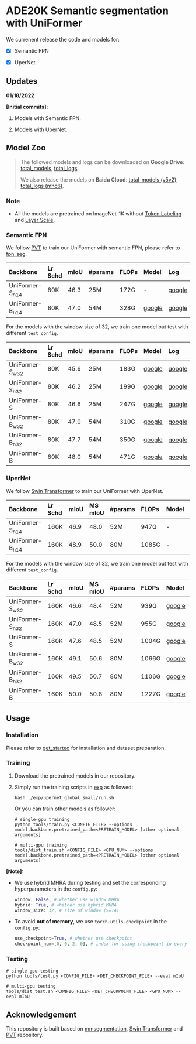 # ADE20K Semantic segmentation with UniFormer

We currenent release the code and models for:

- [x] Semantic FPN

- [x] UperNet

  

## Updates

**01/18/2022**

**\[Initial commits\]:** 

1. Models with Semantic FPN.

2. Models with UperNet.

   

## Model Zoo

> The followed models and logs can be downloaded on **Google Drive**: [total_models](https://drive.google.com/drive/folders/13ceuU8sYa7xYWjdRbDsxIgpHcyoMqH-E?usp=sharing), [total_logs](https://drive.google.com/drive/folders/13hFb8mpJ-Sttfhha3uLXC65K3nmf5UVI?usp=sharing). 
>
> We also release the models on **Baidu Cloud**: [total_models (v5v2)](https://pan.baidu.com/s/12m09egivCGFkQosBRZb3NQ), [total_logs (mhc6)](https://pan.baidu.com/s/198xB3rXC19V-wlBloZyKZQ).

### Note

- All the models are pretrained on ImageNet-1K without [Token Labeling](https://arxiv.org/abs/2104.10858) and [Layer Scale](https://arxiv.org/abs/2103.17239).

### Semantic FPN

We follow [PVT](https://github.com/whai362/PVT/tree/v2/segmentation) to train our UniFormer with semantic FPN, please refer to [fpn_seg](fpn_seg).

|         Backbone          | Lr Schd | mIoU | #params | FLOPs |                            Model                             |                             Log                              |                            Shell                             |
| :----------------------- | :----- | :-- | :----- | :--- | :---------------------------------------------------------- | :---------------------------------------------------------- | :---------------------------------------------------------- |
| UniFormer-S<sub>h14</sub> |   80K   | 46.3 |   25M   | 172G  |                              -                               | [google](https://drive.google.com/file/d/166dIFxHt_xrkHMBe6vqy79TjQbfEQBW1/view?usp=sharing) | [run.sh](fpn_seg/exp/fpn_hybrid_small/run.sh)/[config](fpn_seg/exp/fpn_hybrid_small/config.py) |
| UniFormer-B<sub>h14</sub> |   80K   | 47.0 |   54M   | 328G  | [google](https://drive.google.com/file/d/14XokJDp1oYDV9jZnniMXyk3AnVfk1S1-/view?usp=sharing) | [google](https://drive.google.com/file/d/13wITOvL-iqIdyjhK8laEzsKvFDba-t9L/view?usp=sharing) | [run.sh](fpn_seg/exp/fpn_hybrid_base/run.sh)/[config](fpn_seg/exp/fpn_hybrid_base/config.py) |

For the models with the window size of 32, we train one model but test with different `test_config`.

|         Backbone          | Lr Schd | mIoU | #params | FLOPs |                            Model                             |                             Log                              |                            Shell                             |
| :----------------------- | :----- | :-- | :----- | :--- | :---------------------------------------------------------- | :---------------------------------------------------------- | :---------------------------------------------------------- |
| UniFormer-S<sub>w32</sub> |   80K   | 45.6 |   25M   | 183G  | [google](https://drive.google.com/file/d/14bEsZqMw35tmDgrvYA_dRMsSC0Z4TX2Y/view?usp=sharing) | [google](https://drive.google.com/file/d/14GpeCl8lfbsIcecyil14-_goGRNHd20w/view?usp=sharing) | [run.sh](fpn_seg/exp/fpn_global_small/run.sh)/[config](fpn_seg/exp/fpn_global_small/test_config_w32.py) |
| UniFormer-S<sub>h32</sub> |   80K   | 46.2 |   25M   | 199G  | [google](https://drive.google.com/file/d/14bEsZqMw35tmDgrvYA_dRMsSC0Z4TX2Y/view?usp=sharing) | [google](https://drive.google.com/file/d/14GpeCl8lfbsIcecyil14-_goGRNHd20w/view?usp=sharing) | [run.sh](fpn_seg/exp/fpn_global_small/run.sh)/[config](fpn_seg/exp/fpn_global_small/test_config_h32.py) |
|  UniFormer-S  |   80K   | 46.6 |   25M   | 247G  | [google](https://drive.google.com/file/d/14bEsZqMw35tmDgrvYA_dRMsSC0Z4TX2Y/view?usp=sharing) | [google](https://drive.google.com/file/d/14GpeCl8lfbsIcecyil14-_goGRNHd20w/view?usp=sharing) | [run.sh](fpn_seg/exp/fpn_global_small/run.sh)/[config](fpn_seg/exp/fpn_global_small/test_config_g.py) |
| UniFormer-B<sub>w32</sub> |   80K   | 47.0 |   54M   | 310G  | [google](https://drive.google.com/file/d/14dLoIcAUWjyo1d5XXuo1yb2jcslt_t4P/view?usp=sharing) | [google](https://drive.google.com/file/d/14CxzjtOkvxpCCXF3SeUd_MvJgNvZbYDt/view?usp=sharing) | [run.sh](fpn_seg/exp/fpn_global_base/run.sh)/[config](fpn_seg/exp/fpn_global_base/test_config_w32.py) |
| UniFormer-B<sub>h32</sub> |   80K   | 47.7 |   54M   | 350G  | [google](https://drive.google.com/file/d/14dLoIcAUWjyo1d5XXuo1yb2jcslt_t4P/view?usp=sharing) | [google](https://drive.google.com/file/d/14CxzjtOkvxpCCXF3SeUd_MvJgNvZbYDt/view?usp=sharing) | [run.sh](fpn_seg/exp/fpn_global_base/run.sh)/[config](fpn_seg/exp/fpn_global_base/test_config_h32.py) |
|  UniFormer-B  |   80K   | 48.0 |   54M   | 471G  | [google](https://drive.google.com/file/d/14dLoIcAUWjyo1d5XXuo1yb2jcslt_t4P/view?usp=sharing) | [google](https://drive.google.com/file/d/14CxzjtOkvxpCCXF3SeUd_MvJgNvZbYDt/view?usp=sharing) | [run.sh](fpn_seg/exp/fpn_global_base/run.sh)/[config](fpn_seg/exp/fpn_global_base/test_config_g.py) |

### UperNet

We follow [Swin Transformer](https://github.com/SwinTransformer/Swin-Transformer-Semantic-Segmentation) to train our UniFormer with UperNet.

|    Backbone     | Lr Schd | mIoU | MS mIoU | #params | FLOPs |                            Model                             |                             Log                              |                            Shell                             |
| :------------- | :----- | :-- | :-- | :----- | :--- | :---------------------------------------------------------- | :---------------------------------------------------------- | :---------------------------------------------------------- |
| UniFormer-S<sub>h14</sub> |  160K   | 46.9 | 48.0    |   52M   | 947G | - | [google](https://drive.google.com/file/d/13zp-FIVZkkzYrN7jI2ijXY0PmKtQAzfZ/view?usp=sharing) | [run.sh](exp/upernet_hybrid_small/run.sh)/[config](exp/upernet_hybrid_small/config.py) |
| UniFormer-B<sub>h14</sub> |  160K   | 48.9 | 50.0    |   80M   | 1085G | - | [google](https://drive.google.com/file/d/13r2ZLpyjLOglCY6YNtRe_GyWQVbjgtWp/view?usp=sharing) | [run.sh](exp/upernet_hybrid_base/run.sh)/[config](exp/upernet_hybrid_base/config.py) |

For the models with the window size of 32, we train one model but test with different `test_config`.

|    Backbone     | Lr Schd | mIoU | MS mIoU | #params | FLOPs |                            Model                             |                             Log                              |                            Shell                             |
| :------------- | :----- | :-- | :------- | :----- | :--- | :---------------------------------------------------------- | :---------------------------------------------------------- | :---------------------------------------------------------- |
| UniFormer-S<sub>w32</sub> |   160K   | 46.6 | 48.4 |   52M   | 939G | [google](https://drive.google.com/file/d/13hOneJiFqwEneUz1Zpqo1W2uv7BsoXGF/view?usp=sharing) | [google](https://drive.google.com/file/d/13xCDth4TuUfLsDa2MlM0UA74nR9FCHpg/view?usp=sharing) | [run.sh](exp/upernet_global_small/run.sh)/[config](exp/upernet_global_small/test_config_w32.py) |
| UniFormer-S<sub>h32</sub> |   160K   | 47.0 | 48.5 |   52M   | 955G | [google](https://drive.google.com/file/d/13hOneJiFqwEneUz1Zpqo1W2uv7BsoXGF/view?usp=sharing) | [google](https://drive.google.com/file/d/13xCDth4TuUfLsDa2MlM0UA74nR9FCHpg/view?usp=sharing) | [run.sh](exp/upernet_global_small/run.sh)/[config](exp/upernet_global_small/test_config_h32.py) |
|  UniFormer-S  |   160K   | 47.6 | 48.5 |   52M   | 1004G | [google](https://drive.google.com/file/d/13hOneJiFqwEneUz1Zpqo1W2uv7BsoXGF/view?usp=sharing) | [google](https://drive.google.com/file/d/13xCDth4TuUfLsDa2MlM0UA74nR9FCHpg/view?usp=sharing) | [run.sh](exp/upernet_global_small/run.sh)/[config](exp/upernet_global_small/test_config_g.py) |
| UniFormer-B<sub>w32</sub> |   160K   | 49.1 | 50.6 |   80M   | 1066G | [google](https://drive.google.com/file/d/14bEgmFbTijBoTKTwny_aCJlARs6z31mP/view?usp=sharing) | [google](https://drive.google.com/file/d/13yqQKCksnQ07685f11qb0bNzKwfeF7Cq/view?usp=sharing) | [run.sh](exp/upernet_global_base/run.sh)/[config](exp/upernet_global_base/test_config_w32.py) |
| UniFormer-B<sub>h32</sub> |   160K   | 49.5 | 50.7 |   80M   | 1106G | [google](https://drive.google.com/file/d/14bEgmFbTijBoTKTwny_aCJlARs6z31mP/view?usp=sharing) | [google](https://drive.google.com/file/d/13yqQKCksnQ07685f11qb0bNzKwfeF7Cq/view?usp=sharing) | [run.sh](exp/upernet_global_base/run.sh)/[config](exp/upernet_global_base/test_config_h32.py) |
|  UniFormer-B  |   160K   | 50.0 | 50.8 |   80M   | 1227G | [google](https://drive.google.com/file/d/14bEgmFbTijBoTKTwny_aCJlARs6z31mP/view?usp=sharing) | [google](https://drive.google.com/file/d/13yqQKCksnQ07685f11qb0bNzKwfeF7Cq/view?usp=sharing) | [run.sh](exp/upernet_global_base/run.sh)/[config](exp/upernet_global_base/test_config_g.py) |

## Usage

### Installation

Please refer to [get_started](https://github.com/open-mmlab/mmsegmentation/blob/master/docs/en/get_started.md) for installation and dataset preparation.

### Training

1. Download the pretrained models in our repository.

2. Simply run the training scripts in [exp](exp) as followed:

   ```shell
   bash ./exp/upernet_global_small/run.sh
   ```

   Or you can train other models as follower:

   ```shell
   # single-gpu training
   python tools/train.py <CONFIG_FILE> --options model.backbone.pretrained_path=<PRETRAIN_MODEL> [other optional arguments]
   
   # multi-gpu training
   tools/dist_train.sh <CONFIG_FILE> <GPU_NUM> --options model.backbone.pretrained_path=<PRETRAIN_MODEL> [other optional arguments] 
   ```

**[Note]:**

- We use hybrid MHRA during testing and set the corresponding hyperparameters in the `config.py`:

  ```python
  window: False, # whether use window MHRA
  hybrid: True, # whether use hybrid MHRA
  window_size: 32, # size of window (>=14)
  ```

- To avoid **out of memory**, we use `torch.utils.checkpoint`  in the `config.py`:

  ```python
  use_checkpoint=True, # whether use checkpoint
  checkpoint_num=[0, 0, 2, 0], # index for using checkpoint in every stage
  ```

### Testing

```shell
# single-gpu testing
python tools/test.py <CONFIG_FILE> <DET_CHECKPOINT_FILE> --eval mIoU

# multi-gpu testing
tools/dist_test.sh <CONFIG_FILE> <DET_CHECKPOINT_FILE> <GPU_NUM> --eval mIoU
```

## Acknowledgement

This repository is built based on [mmsegmentation](https://github.com/open-mmlab/mmsegmentation), [Swin Transformer](https://github.com/SwinTransformer/Swin-Transformer-Semantic-Segmentation) and [PVT](https://github.com/whai362/PVT/tree/v2/segmentation) repository.